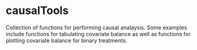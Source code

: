 # causalTools
Collection of functions for performing causal analaysis. Some examples include functions for tabulating covariate balance as well as functions for plotting covariate balance for binary treatments. 

